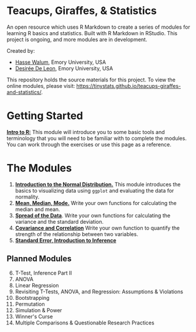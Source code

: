 # Teacups, Giraffes, & Statistics

An open resource which uses R Markdown to create a series of modules for learning R basics and statistics. Built with R Markdown in RStudio. This project is ongoing, and more modules are in development.

Created by:

* [Hasse Walum](https://github.com/haswal), Emory University, USA
* [Desirée De Leon](https://github.com/dcossyleon), Emory University, USA

This repository holds the source materials for this project. To view the online modules, please visit: https://tinystats.github.io/teacups-giraffes-and-statistics/. 

# Getting Started


[**Intro to R:**](https://tinystats.github.io/teacups-giraffes-and-statistics/01_introToR.html) This module will introduce you to some basic tools and terminology that you will need to be familiar with to complete the modules. You can work through the exercises or use this page as a reference.

# The Modules


1. [**Introduction to the Normal Distribution.**](02_bellCurve.html) This module introduces the basics to visualizing data using `ggplot` and evaluating the data for normality.
2. [**Mean, Median, Mode.**](03_mean.html) Write your own functions for calculating the median and mean.
3. [**Spread of the Data**](04_variance.html). Write your own functions for calculating the variance and the standard deviation.
4. [**Covariance and Correlation**](05_correlation.html) Write your own function to quantify the strength of the relationship between two variables.
5. [**Standard Error, Introduction to Inference**](06_standardError.html)



## Planned Modules

6. T-Test, Inference Part II
7. ANOVA
8. Linear Regression
9. Revisiting T-Tests, ANOVA, and Regression: Assumptions & Violations
10. Bootstrapping
11. Permutation
12. Simulation & Power
13. Winner's Curse
14. Multiple Comparisons & Questionable Research Practices
